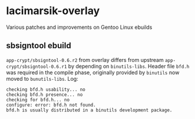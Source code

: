 # lacimarsik-overlay
Various patches and improvements on Gentoo Linux ebuilds

## sbsigntool ebuild
`app-crypt/sbsigntool-0.6.r2` from overlay differs from upstream `app-crypt/sbsigntool-0.6.r1` by depending on `binutils-libs`. Header file `bfd.h` was required in the compile phase, originally provided by `binutils` now moved to `bunutils-libs`. Log:

```
checking bfd.h usability... no
checking bfd.h presence... no
checking for bfd.h... no
configure: error: bfd.h not found.
bfd.h is usually distributed in a binutils development package.

```
